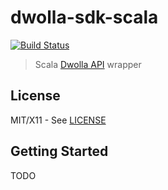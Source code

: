 dwolla-sdk-scala
================
[![Build Status](https://travis-ci.org/coreyjonoliver/dwolla-sdk-scala.png?branch=master)](https://travis-ci.org/coreyjonoliver/dwolla-sdk-scala)

> Scala [Dwolla API](http://developers.dwolla.com/dev) wrapper


## License
MIT/X11 - See [LICENSE][2]

[2]: http://github.com/coreyjonoliver/dwolla-sdk-scala/blob/master/LICENSE

## Getting Started
TODO